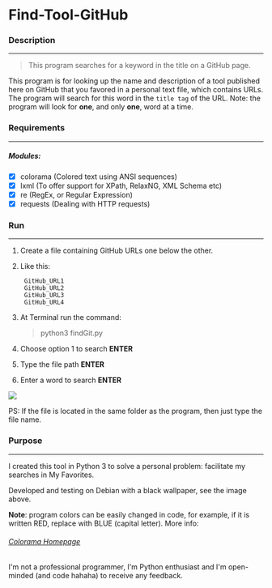 # Find-Tool-GitHub


### **Description**
---

> This program searches for a keyword in the title on a GitHub page.

This program is for looking up the name and description of a tool published here on GitHub that you favored in a personal text file, which contains URLs. The program will search for this word in the `title tag` of the URL. Note: the program will look for **one**, and only **one**, word at a time.

### **Requirements**
---

##### Modules:

- [x] colorama (Colored text using ANSI sequences)
- [x] lxml (To offer support for XPath, RelaxNG, XML Schema etc)
- [x] re (RegEx, or Regular Expression)
- [x] requests (Dealing with HTTP requests)

### **Run**
---

1. Create a file containing GitHub URLs one below the other.
2. Like this:

        GitHub_URL1
        GitHub_URL2
        GitHub_URL3
        GitHub_URL4

3. At Terminal run the command:

    > python3 findGit.py

4. Choose option 1 to search **ENTER**
5. Type the file path **ENTER**
6. Enter a word to search **ENTER**

![](https://live.staticflickr.com/65535/49381495197_22ee314c39_b.jpg)

PS: If the file is located in the same folder as the program, then just type the file name.

### **Purpose**
---

I created this tool in Python 3 to solve a personal problem: facilitate my searches in My Favorites.

Developed and testing on Debian with a black wallpaper, see the image above.

**Note**: program colors can be easily changed in code, for example, if it is written RED, replace with BLUE (capital letter). More info: 

###### [Colorama Homepage](https://pypi.org/project/colorama/ "Colorama Homepage")

I'm not a professional programmer, I'm Python enthusiast and I'm open-minded (and code hahaha) to receive any feedback.
